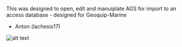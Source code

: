 This was designed to open, edit and manuiplate AGS for import to an access database - designed for Geoquip-Marine
- Anton (lachesis17)

![alt text](https://github.com/lachesis17/AGS-Tool/blob/main/images/AGS.png?raw=true)
